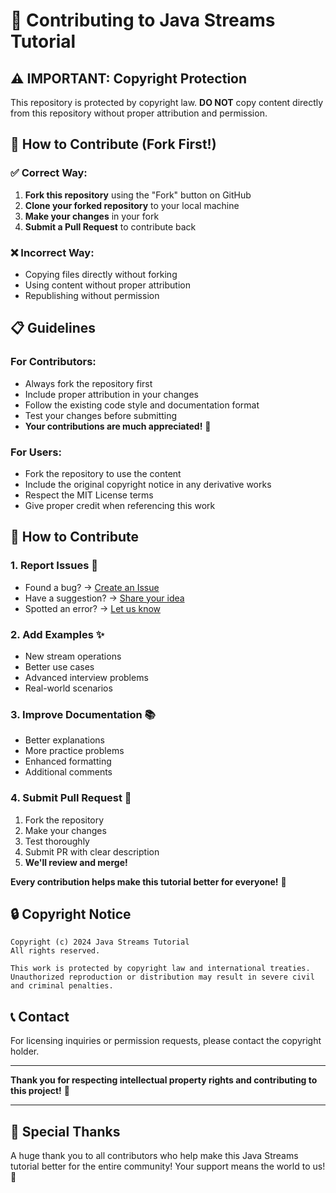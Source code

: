# 🤝 Contributing to Java Streams Tutorial

## ⚠️ **IMPORTANT: Copyright Protection**

This repository is protected by copyright law. **DO NOT** copy content directly from this repository without proper attribution and permission.

## 🍴 **How to Contribute (Fork First!)**

### ✅ **Correct Way:**
1. **Fork this repository** using the "Fork" button on GitHub
2. **Clone your forked repository** to your local machine
3. **Make your changes** in your fork
4. **Submit a Pull Request** to contribute back

### ❌ **Incorrect Way:**
- Copying files directly without forking
- Using content without proper attribution
- Republishing without permission

## 📋 **Guidelines**

### **For Contributors:**
- Always fork the repository first
- Include proper attribution in your changes
- Follow the existing code style and documentation format
- Test your changes before submitting
- **Your contributions are much appreciated!** 🙏

### **For Users:**
- Fork the repository to use the content
- Include the original copyright notice in any derivative works
- Respect the MIT License terms
- Give proper credit when referencing this work

## 🎯 **How to Contribute**

### **1. Report Issues** 🐛
- Found a bug? → [Create an Issue](https://github.com/yourusername/java_streams/issues)
- Have a suggestion? → [Share your idea](https://github.com/yourusername/java_streams/issues)
- Spotted an error? → [Let us know](https://github.com/yourusername/java_streams/issues)

### **2. Add Examples** ✨
- New stream operations
- Better use cases
- Advanced interview problems
- Real-world scenarios

### **3. Improve Documentation** 📚
- Better explanations
- More practice problems
- Enhanced formatting
- Additional comments

### **4. Submit Pull Request** 🚀
1. Fork the repository
2. Make your changes
3. Test thoroughly
4. Submit PR with clear description
5. **We'll review and merge!**

**Every contribution helps make this tutorial better for everyone!** 🌟

## 🔒 **Copyright Notice**

```
Copyright (c) 2024 Java Streams Tutorial
All rights reserved.

This work is protected by copyright law and international treaties.
Unauthorized reproduction or distribution may result in severe civil 
and criminal penalties.
```

## 📞 **Contact**

For licensing inquiries or permission requests, please contact the copyright holder.

---

**Thank you for respecting intellectual property rights and contributing to this project!** 🙏

---

## 🌟 **Special Thanks**

A huge thank you to all contributors who help make this Java Streams tutorial better for the entire community! Your support means the world to us! 🚀 